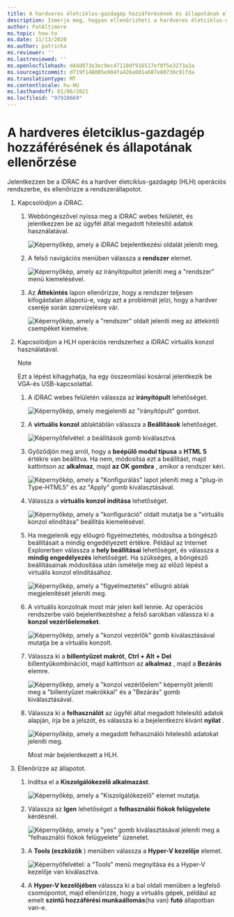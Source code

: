 ```yaml
---
title: A hardveres életciklus-gazdagép hozzáférésének és állapotának ellenőrzése
description: Ismerje meg, hogyan ellenőrizheti a hardveres életciklus-gazdagépek hozzáférését és állapotát
author: PatAltimore
ms.topic: how-to
ms.date: 11/13/2020
ms.author: patricka
ms.reviewer: ''
ms.lastreviewed: ''
ms.openlocfilehash: d4dd073e3ec9ec47110df916517ef0f5e3273a3a
ms.sourcegitcommit: d719f148005e904fa426a001a687e80730c91fda
ms.translationtype: MT
ms.contentlocale: hu-HU
ms.lasthandoff: 01/06/2021
ms.locfileid: "97910669"
---
```

# <a name="verifying-hardware-lifecycle-host-access-and-health"></a>A hardveres életciklus-gazdagép hozzáférésének és állapotának ellenőrzése

Jelentkezzen be a iDRAC és a hardver életciklus-gazdagép (HLH) operációs rendszerbe, és ellenőrizze a rendszerállapotot.

1.  Kapcsolódjon a iDRAC.

    1.  Webböngészővel nyissa meg a iDRAC webes felületét, és jelentkezzen be az ügyfél által megadott hitelesítő adatok használatával.

        ![Képernyőkép, amely a iDRAC bejelentkezési oldalát jeleníti meg.](media/image-3.png) 
    
    1.  A felső navigációs menüben válassza a **rendszer** elemet.

        ![Képernyőkép, amely az irányítópultot jeleníti meg a "rendszer" menü kiemelésével.](media/image-4.png)
        
    1.  Az **Áttekintés** lapon ellenőrizze, hogy a rendszer teljesen kifogástalan állapotú-e, vagy azt a problémát jelzi, hogy a hardver cseréje során szervizelésre vár.
    
        ![Képernyőkép, amely a "rendszer" oldalt jeleníti meg az áttekintő csempéket kiemelve.](media/image-5.png)
    
2.  Kapcsolódjon a HLH operációs rendszerhez a iDRAC virtuális konzol használatával.

    > [!NOTE]
    > Ezt a lépést kihagyhatja, ha egy összeomlási kosárral jelentkezik be VGA-és USB-kapcsolattal.
    
    1.  A iDRAC webes felületén válassza az **irányítópult** lehetőséget.

        ![Képernyőkép, amely megjeleníti az "irányítópult" gombot.](media/image-6.png)
    
    1.  A **virtuális konzol** ablaktáblán válassza a **Beállítások** lehetőséget.
    
        ![Képernyőfelvétel: a beállítások gomb kiválasztva.](media/image-7.png)
        
    1.  Győződjön meg arról, hogy a **beépülő modul típusa** a **HTML 5** értékre van beállítva. Ha nem, módosítsa ezt a beállítást, majd kattintson az **alkalmaz**, majd **az OK gombra** , amikor a rendszer kéri.
    
        ![Képernyőkép, amely a "Konfigurálás" lapot jeleníti meg a "plug-in Type-HTML5" és az "Apply" gomb kiválasztásával.](media/image-8.png)
        
    1.  Válassza a **virtuális konzol indítása** lehetőséget.

        ![Képernyőkép, amely a "konfiguráció" oldalt mutatja be a "virtuális konzol elindítása" beállítás kiemelésével.](media/image-9.png)
    
    1.  Ha megjelenik egy előugró figyelmeztetés, módosítsa a böngésző beállításait a mindig engedélyezett értékre. Például az Internet Explorerben válassza a **hely beállításai** lehetőséget, és válassza a **mindig engedélyezés** lehetőséget. Ha szükséges, a böngésző beállításainak módosítása után ismételje meg az előző lépést a virtuális konzol elindításához.
    
        ![Képernyőkép, amely a "figyelmeztetés" előugró ablak megjelenítését jeleníti meg.](media/image-10.png)
        
    1.  A virtuális konzolnak most már jelen kell lennie. Az operációs rendszerbe való bejelentkezéshez a felső sarokban válassza ki a **konzol vezérlőelemeket**.
    
        ![Képernyőkép, amely a "konzol vezérlők" gomb kiválasztásával mutatja be a virtuális konzolt.](media/image-11.png)
        
    1.  Válassza ki a **billentyűzet makrót**, **Ctrl + Alt + Del** billentyűkombinációt, majd kattintson az **alkalmaz** , majd a **Bezárás** elemre.
    
        ![Képernyőkép, amely a "konzol vezérlőelem" képernyőt jeleníti meg a "billentyűzet makrókkal" és a "Bezárás" gomb kiválasztásával.](media/image-12.png)
        
    1.  Válassza ki a **felhasználót** az ügyfél által megadott hitelesítő adatok alapján, írja be a jelszót, és válassza ki a bejelentkezni kívánt **nyilat** .
    
        ![Képernyőkép, amely a megadott felhasználói hitelesítő adatokat jeleníti meg.](media/image-13.png)
        
        Most már bejelentkezett a HLH.
        
3.  Ellenőrizze az állapotot.

    1.  Indítsa el a **Kiszolgálókezelő alkalmazást**.

        ![Képernyőkép, amely a "Kiszolgálókezelő" elemet mutatja.](media/image-14.png)
        
    1.  Válassza az **Igen** lehetőséget a **felhasználói fiókok felügyelete** kérdésnél.
    
        ![Képernyőkép, amely a "yes" gomb kiválasztásával jeleníti meg a "felhasználói fiókok felügyelete" üzenetet.](media/image-15.png)
        
    1.  A **Tools (eszközök** ) menüben válassza a **Hyper-V kezelője** elemet.
    
        ![Képernyőfelvétel: a "Tools" menü megnyitása és a Hyper-V kezelője van kiválasztva.](media/image-16.png)
        
    1.  A **Hyper-V kezelőjében** válassza ki a bal oldali menüben a legfelső csomópontot, majd ellenőrizze, hogy a virtuális gépek, például az emelt **szintű hozzáférési munkaállomás**(ha van) **futó** állapotban van-e.